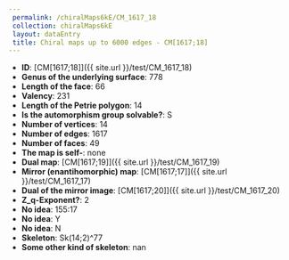 ```yaml
--- 
 permalink: /chiralMaps6kE/CM_1617_18 
 collection: chiralMaps6kE
 layout: dataEntry
 title: Chiral maps up to 6000 edges - CM[1617;18]
---
```


- **ID**: [CM[1617;18]]({{ site.url }}/test/CM_1617_18)
- **Genus of the underlying surface**: 778
- **Length of the face**: 66
- **Valency**: 231
- **Length of the Petrie polygon**: 14
- **Is the automorphism group solvable?**: S
- **Number of vertices**: 14
- **Number of edges**: 1617
- **Number of faces**: 49
- **The map is self-**: none
- **Dual map**: [CM[1617;19]]({{ site.url }}/test/CM_1617_19)
- **Mirror (enantihomorphic) map**: [CM[1617;17]]({{ site.url }}/test/CM_1617_17)
- **Dual of the mirror image**: [CM[1617;20]]({{ site.url }}/test/CM_1617_20)
- **Z_q-Exponent?**: 2
- **No idea**:  155:17
- **No idea**: Y
- **No idea**: N
- **Skeleton**: Sk(14;2)^77
- **Some other kind of skeleton**: nan
